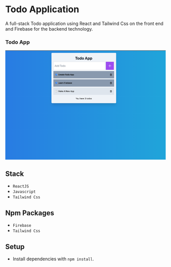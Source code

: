 # Todo Application

A full-stack Todo application using React and Tailwind Css on the front end and Firebase for the backend technology.

### Todo App

![screenshot of App](https://github.com/Arie139/todo-app/blob/main/src/docs/todo_app.png)

## Stack

- `ReactJS`
- `Javascript`
- `Tailwind Css`

## Npm Packages

- `Firebase`
- `Tailwind Css`

## Setup

- Install dependencies with `npm install`.
